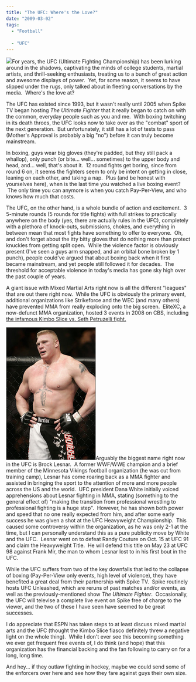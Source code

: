 ```yaml
---
title: "The UFC: Where's the Love?"
date: "2009-03-02"
tags:
  - "Football"

  - "UFC"
---
```


![](images/UFC76griffin_vs_shogun1.jpg)For years, the UFC (Ultimate Fighting Championship) has been lurking around in the shadows, captivating the minds of college students, martial artists, and thrill-seeking enthusiasts, treating us to a bunch of great action and awesome displays of power.  Yet, for some reason, it seems to have slipped under the rugs, only talked about in fleeting conversations by the media.  Where's the love at?

The UFC has existed since 1993, but it wasn't really until 2005 when Spike TV began hosting _The Ultimate Fighter_ that it really began to catch on with the common, everyday people such as you and me.  With boxing twitching in its death throes, the UFC looks now to take over as the "combat" sport of the next generation.  But unfortunately, it still has a lot of tests to pass (Mother's Approval is probably a big "no") before it can truly become mainstream.

In boxing, guys wear big gloves (they're padded, but they still pack a whallop), only punch (or bite... well... sometimes) to the upper body and head, and... well, that's about it.  12 round fights get boring, since from round 6 on, it seems the fighters seem to only be intent on getting in close, leaning on each other, and taking a nap.  Plus (and be honest with yourselves here), when is the last time you watched a live boxing event?  The only time you can anymore is when you catch Pay-Per-View, and who knows how much that costs.

The UFC, on the other hand, is a whole bundle of action and excitement.  3 5-minute rounds (5 rounds for title fights) with full strikes to practically anywhere on the body (yes, there are actually rules in the UFC), completely with a plethora of knock-outs, submissions, chokes, and everything in between mean that most fights have something to offer to everyone.  Oh, and don't forget about the itty bitty gloves that do nothing more than protect knuckles from getting split open.  While the violence factor is obviously present (I've seen a guys arm snapped, and an orbital bone broken by 1 punch), people could've argued that about boxing back when it first became mainstream, and yet people still followed it for decades.  The threshold for acceptable violence in today's media has gone sky high over the past couple of years.

A giant issue with Mixed Martial Arts right now is all the different "leagues" that are out there right now.  While the UFC is obviously the primary event, additional organizations like Strikeforce and the WEC (and many others) have prevented MMA from really exploding onto the big screen.  EliteXC, a now-defunct MMA organization, hosted 3 events in 2008 on CBS, including [the infamous Kimbo Slice vs. Seth Petruzelli fight.](http://en.wikipedia.org/wiki/Elite_Xtreme_Combat#Troubles_and_Failure)

![](images/ufc-lesnarx.jpg)Arguably the biggest name right now in the UFC is Brock Lesnar.  A former WWF/WWE champion and a brief member of the Minnesota Vikings football organization (he was cut from training camp), Lesnar has come roaring back as a MMA fighter and assisted in bringing the sport to the attention of more and more people across the US and the world.  UFC president Dana White initially voiced apprehensions about Lesnar fighting in MMA, stating (something to the general effect of) "making the transition from professional wrestling to professional fighting is a huge step".  However, he has shown both power and speed that no one really expected from him, and after some early success he was given a shot at the UFC Heavyweight Championship.  This caused some controversy within the organization, as he was only 2-1 at the time, but I can personally understand this as a pure publicity move by White and the UFC.  Lesnar went on to defeat Randy Couture on Oct. 15 at UFC 91 and claim the Heavyweight Title.  He will defend this title on May 23 at UFC 98 against Frank Mir, the man to whom Lesnar lost to in his first bout in the UFC.

While the UFC suffers from two of the key downfalls that led to the collapse of boxing (Pay-Per-View only events, high level of violence), they have benefited a great deal from their partnership with Spike TV.  Spike routinely hosts UFC Unleashed, which are reruns of past matches and/or events, as well as the previously-mentioned show _The Ultimate Fighter_.  Occasionally, the UFC will televise a complete live event on Spike free of charge to the viewer, and the two of these I have seen have seemed to be great successes.

I do appreciate that ESPN has taken steps to at least discuss mixed martial arts and the UFC (thought the Kimbo Slice fiasco definitely threw a negative light on the whole thing).  While I don't ever see this becoming something we ever get frequent free events of, I do think (and hope) that this organization has the financial backing and the fan following to carry on for a long, long time.

And hey... if they outlaw fighting in hockey, maybe we could send some of the enforcers over here and see how they fare against guys their own size.

